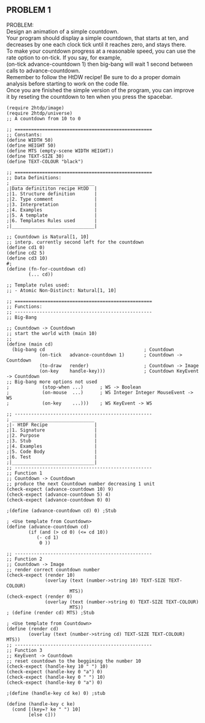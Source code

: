 ## PROBLEM 1    
PROBLEM:  
Design an animation of a simple countdown.   
Your program should display a simple countdown, that starts at ten, and  
decreases by one each clock tick until it reaches zero, and stays there.  
To make your countdown progress at a reasonable speed, you can use the   
rate option to on-tick. If you say, for example,   
(on-tick advance-countdown 1) then big-bang will wait 1 second between   
calls to advance-countdown.  
Remember to follow the HtDW recipe! Be sure to do a proper domain   
analysis before starting to work on the code file.  
Once you are finished the simple version of the program, you can improve  
it by reseting the countdown to ten when you press the spacebar.  

```racket
(require 2htdp/image)
(require 2htdp/universe)
;; A countdown from 10 to 0

;; ==================================================
;; Constants:
(define WIDTH 50)
(define HEIGHT 50)
(define MTS (empty-scene WIDTH HEIGHT))
(define TEXT-SIZE 30)
(define TEXT-COLOUR "black")
    
;; ==================================================
;; Data Definitions:
; ______________________________
;|Data definititon recipe HtDD  |
;|1. Structure definition       |
;|2. Type comment               |
;|3. Interpretation             |
;|4. Examples                   | 
;|5. A template                 |
;|6. Templates Rules used       |
;|______________________________|

;; Countdown is Natural[1, 10]
;; interp. currently second left for the countdown
(define cd1 0)
(define cd2 5)
(define cd3 10)
#;
(define (fn-for-countdown cd)
        (... cd))

;; Template rules used:
;; - Atomic Non-Distinct: Natural[1, 10]

;; ==================================================
;; Functions:
;; --------------------------------------------------
;; Big-Bang

;; Countdown -> Countdown
;; start the world with (main 10)
;; 
(define (main cd)
  (big-bang cd                                    ; Countdown
            (on-tick   advance-countdown 1)       ; Countdown -> Countdown
            (to-draw   render)                    ; Countdown -> Image
            (on-key    handle-key)))              ; Countdown KeyEvent -> Countdown
;; Big-bang more options not used     
;            (stop-when ...)      ; WS -> Boolean
;            (on-mouse  ...)      ; WS Integer Integer MouseEvent -> WS
;            (on-key    ...)))    ; WS KeyEvent -> WS
            
;; --------------------------------------------------     
; ______________________________
;|- HtDF Recipe                 |
;|1. Signature                  |
;|2. Purpose                    |
;|3. Stub                       |
;|4. Examples                   | 
;|5. Code Body                  |
;|6. Test                       |
;|______________________________|         
;; --------------------------------------------------
;; Function 1
;; Countdown -> Countdown
;; produce the next Countdown number decreasing 1 unit
(check-expect (advance-countdown 10) 9)
(check-expect (advance-countdown 5) 4)
(check-expect (advance-countdown 0) 0)

;(define (advance-countdown cd) 0) ;Stub

; <Use template from Countdown>
(define (advance-countdown cd)
        (if (and (> cd 0) (<= cd 10)) 
           (- cd 1)
            0 ))
        
;; --------------------------------------------------
;; Function 2
;; Countdown -> Image
;; render correct countdown number 
(check-expect (render 10)
              (overlay (text (number->string 10) TEXT-SIZE TEXT-COLOUR)
                       MTS))
(check-expect (render 0)
              (overlay (text (number->string 0) TEXT-SIZE TEXT-COLOUR)
                       MTS))
; (define (render cd) MTS) ;Stub

; <Use template from Countdown>
(define (render cd)
        (overlay (text (number->string cd) TEXT-SIZE TEXT-COLOUR) MTS))            
;; --------------------------------------------------          
;; Function 3
;; KeyEvent -> Countdown
;; reset countdown to the beggining the number 10
(check-expect (handle-key 10 " ") 10)
(check-expect (handle-key 0 "a") 0)
(check-expect (handle-key 0 " ") 10)
(check-expect (handle-key 0 "a") 0)

;(define (handle-key cd ke) 0) ;stub

(define (handle-key c ke)
  (cond [(key=? ke " ") 10]
        [else c]))
```
